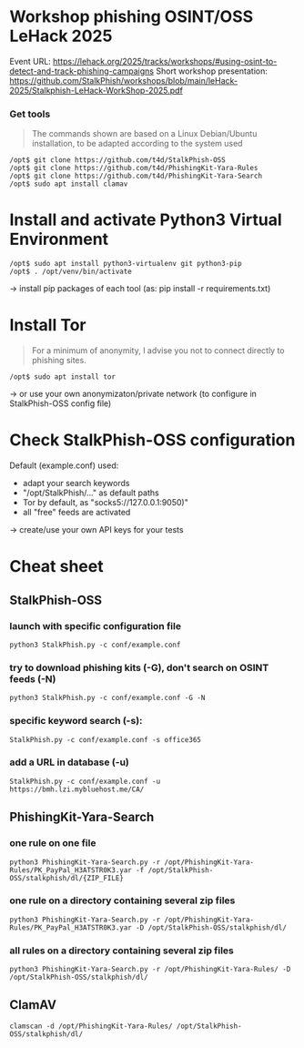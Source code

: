 
# Workshop phishing OSINT/OSS LeHack 2025

Event URL: https://lehack.org/2025/tracks/workshops/#using-osint-to-detect-and-track-phishing-campaigns
Short workshop presentation: https://github.com/StalkPhish/workshops/blob/main/leHack-2025/Stalkphish-LeHack-WorkShop-2025.pdf


### Get tools

> The commands shown are based on a Linux Debian/Ubuntu installation, to be adapted according to the system used

    /opt$ git clone https://github.com/t4d/StalkPhish-OSS
    /opt$ git clone https://github.com/t4d/PhishingKit-Yara-Rules
    /opt$ git clone https://github.com/t4d/PhishingKit-Yara-Search
    /opt$ sudo apt install clamav

# Install and activate Python3 Virtual Environment

    /opt$ sudo apt install python3-virtualenv git python3-pip
    /opt$ . /opt/venv/bin/activate

-> install pip packages of each tool (as: pip install -r requirements.txt)

# Install Tor

> For a minimum of anonymity, I advise you not to connect directly to phishing sites.

    /opt$ sudo apt install tor

-> or use your own anonymizaton/private network (to configure in StalkPhish-OSS config file)

# Check StalkPhish-OSS configuration
Default (example.conf) used:

 - adapt your search keywords
 - "/opt/StalkPhish/..." as default paths
 - Tor by default, as "socks5://127.0.0.1:9050)"
 - all "free" feeds are activated

-> create/use your own API keys for your tests 



# Cheat sheet

## StalkPhish-OSS 
### launch with specific configuration file

    python3 StalkPhish.py -c conf/example.conf

### try to download phishing kits (-G), don't search on OSINT feeds (-N)

    python3 StalkPhish.py -c conf/example.conf -G -N

### specific keyword search (-s):

    StalkPhish.py -c conf/example.conf -s office365

### add a URL in database (-u)

    StalkPhish.py -c conf/example.conf -u https://bmh.lzi.mybluehost.me/CA/


## PhishingKit-Yara-Search
### one rule on one file

    python3 PhishingKit-Yara-Search.py -r /opt/PhishingKit-Yara-Rules/PK_PayPal_H3ATSTR0K3.yar -f /opt/StalkPhish-OSS/stalkphish/dl/{ZIP_FILE}

### one rule on a directory containing several zip files

    python3 PhishingKit-Yara-Search.py -r /opt/PhishingKit-Yara-Rules/PK_PayPal_H3ATSTR0K3.yar -D /opt/StalkPhish-OSS/stalkphish/dl/

### all rules on a directory containing several zip files

    python3 PhishingKit-Yara-Search.py -r /opt/PhishingKit-Yara-Rules/ -D /opt/StalkPhish-OSS/stalkphish/dl/

## ClamAV

    clamscan -d /opt/PhishingKit-Yara-Rules/ /opt/StalkPhish-OSS/stalkphish/dl/

